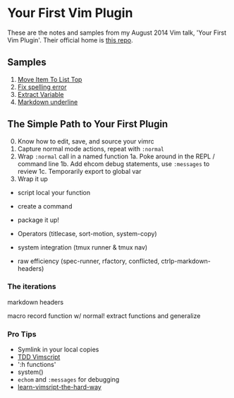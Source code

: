 Your First Vim Plugin
=====================

These are the notes and samples from my August 2014 Vim talk, 'Your First Vim
Plugin'. Their official home is [this repo][].

[this repo]: https://github.com/christoomey/your-first-vim-plugin

Samples
-------

1. [Move Item To List Top](./move-em/)
2. [Fix spelling error](./spelling-error/)
3. [Extract Variable](./extract-variable/)
4. [Markdown underline](./markdown-underline/)

The Simple Path to Your First Plugin
------------------------------------

0. Know how to edit, save, and source your vimrc
1. Capture normal mode actions, repeat with `:normal`
2. Wrap `:normal` call in a named function
  1a. Poke around in the REPL / command line
  1b. Add ehcom debug statements, use `:messages` to review
  1c. Temporarily export to global var
2. Wrap it up
  - script local your function
  - create a command
  - package it up!


- Operators (titlecase, sort-motion, system-copy)
- system integration (tmux runner & tmux nav)
- raw efficiency (spec-runner, rfactory, conflicted, ctrlp-markdown-headers)

### The iterations

markdown headers

macro record
function w/ normal!
extract functions and generalize

### Pro Tips

- Symlink in your local copies
- [TDD Vimscript][]
- ':h functions'
- system()
- `echom` and `:messages` for debugging
- [learn-vimsript-the-hard-way][]

[TDD Vimscript]: http://robots.thoughtbot.com/write-a-vim-plugin-with-tdd
[learn-vimsript-the-hard-way]: http://learnvimscriptthehardway.stevelosh.com/
